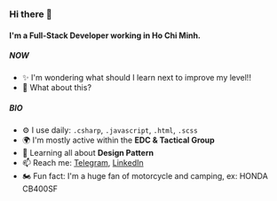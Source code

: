 ### Hi there 👋

#### I'm a Full-Stack Developer working in Ho Chi Minh.

##### NOW

- ✨ I'm wondering what should I learn next to improve my level!!
- 🍑 What about this?

##### BIO

- ⚙️ I use daily: `.csharp`, `.javascript`, `.html`, `.scss`
- 🌍 I'm mostly active within the **EDC & Tactical Group**
- 🌱 Learning all about **Design Pattern**
- 📫 Reach me: [Telegram](https://https://t.me/young_buffalo), [LinkedIn](https://www.linkedin.com/in/khoi-kien-dinh-290452190/)
- 🏍️ Fun fact: I'm a huge fan of motorcycle and camping, ex: HONDA CB400SF
